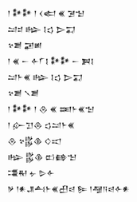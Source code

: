 <div class='block'>
<div class='line'>𒁹 𒀯𒀯 𒁹 𒌋𒅗 𒌍 𒋜𒈠</div>
<div class='line'>𒁺𒄑 𒈗 𒋙𒌓 𒆕𒍑</div>
<div class='line'>𒆳𒋢 𒂼𒅖</div>
<div class='line'>𒁹 𒌍 𒀸 𒅆𒇲𒋙 𒀯𒀯 𒀸 𒀉𒋙</div>
<div class='line'>𒁺𒈨𒌍 𒈗 𒋙𒌓 𒆕𒍑</div>
<div class='line'>𒆳𒋢 𒃵𒋢</div>
<div class='line'>𒁹 𒀯𒀯 𒁹 𒊮 𒌍 𒌅𒈨𒌍𒈠</div>
<div class='line'>𒁹 𒅎𒋛𒁲 𒌓𒁺𒈨𒌍</div>
<div class='line'>𒊮 𒆳𒌵𒆠 𒄭𒀊</div>
<div class='line'>𒈗 𒌵𒆠 𒆗𒂵𒈠</div>
<div class='line'>𒃮𒊑 𒉡 𒌇𒅆</div>
<div class='line'>𒃻 𒁹𒀭𒂗𒋀𒈨𒌍𒌷𒁀 𒌉 𒁹𒆷𒀀𒁀𒅆𒀭</div>
</div>